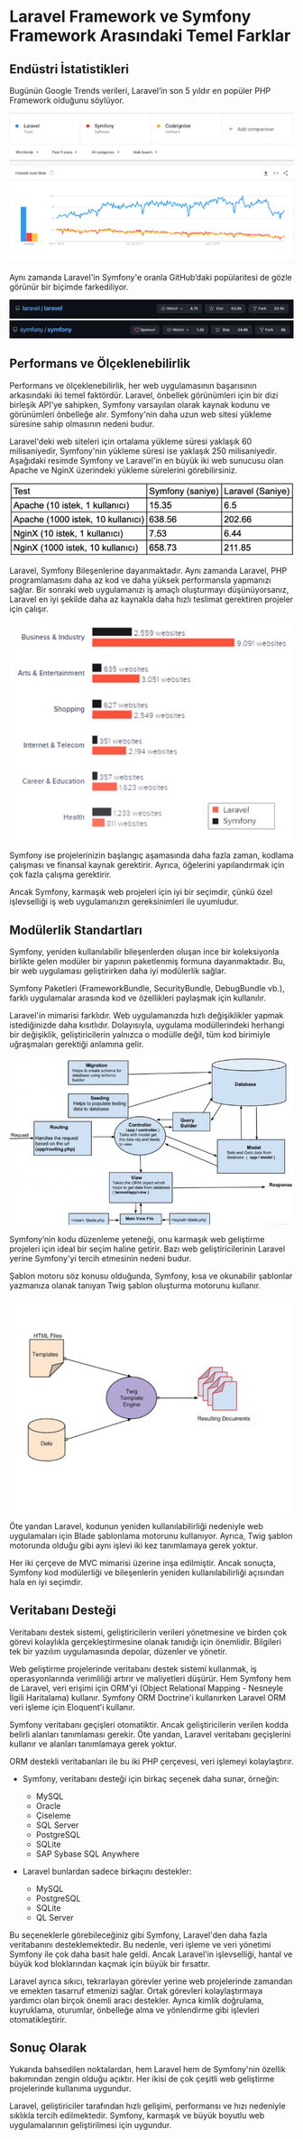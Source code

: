 # Laravel Framework ve Symfony Framework Arasındaki Temel Farklar
## Endüstri İstatistikleri
Bugünün Google Trends verileri, Laravel’in son 5 yıldır en popüler PHP Framework olduğunu söylüyor.

![](img/googletrends.png)

Aynı zamanda Laravel'in Symfony'e oranla GitHub’daki popülaritesi de gözle görünür bir biçimde farkediliyor.

![](img/laravelgithub.png)
![](img/symfonygithub.png)

## Performans ve Ölçeklenebilirlik
Performans ve ölçeklenebilirlik, her web uygulamasının başarısının arkasındaki iki temel faktördür. Laravel, önbellek görünümleri için bir dizi birleşik API'ye sahipken, Symfony varsayılan olarak kaynak kodunu ve görünümleri önbelleğe alır. Symfony'nin daha uzun web sitesi yükleme süresine sahip olmasının nedeni budur.

Laravel'deki web siteleri için ortalama yükleme süresi yaklaşık 60 milisaniyedir, Symfony'nin yükleme süresi ise yaklaşık 250 milisaniyedir. Aşağıdaki resimde Symfony ve Laravel'in en büyük iki web sunucusu olan Apache ve NginX üzerindeki yükleme sürelerini görebilirsiniz.

![](img/apachenginx.png)

Laravel, Symfony Bileşenlerine dayanmaktadır. Aynı zamanda Laravel, PHP programlamasını daha az kod ve daha yüksek performansla yapmanızı sağlar. Bir sonraki web uygulamanızı iş amaçlı oluşturmayı düşünüyorsanız, Laravel en iyi şekilde daha az kaynakla daha hızlı teslimat gerektiren projeler için çalışır.

![](img/usage.jpg)

Symfony ise projelerinizin başlangıç ​​aşamasında daha fazla zaman, kodlama çalışması ve finansal kaynak gerektirir. Ayrıca, öğelerini yapılandırmak için çok fazla çalışma gerektirir.

Ancak Symfony, karmaşık web projeleri için iyi bir seçimdir, çünkü özel işlevselliği iş web uygulamanızın gereksinimleri ile uyumludur.

## Modülerlik Standartları
Symfony, yeniden kullanılabilir bileşenlerden oluşan ince bir koleksiyonla birlikte gelen modüler bir yapının paketlenmiş formuna dayanmaktadır. Bu, bir web uygulaması geliştirirken daha iyi modülerlik sağlar.

Symfony Paketleri (FrameworkBundle, SecurityBundle, DebugBundle vb.), farklı uygulamalar arasında kod ve özellikleri paylaşmak için kullanılır.

Laravel'in mimarisi farklıdır. Web uygulamanızda hızlı değişiklikler yapmak istediğinizde daha kısıtlıdır. Dolayısıyla, uygulama modüllerindeki herhangi bir değişiklik, geliştiricilerin yalnızca o modülle değil, tüm kod birimiyle uğraşmaları gerektiği anlamına gelir.

![](img/laraveldiagram.jpg)

Symfony’nin kodu düzenleme yeteneği, onu karmaşık web geliştirme projeleri için ideal bir seçim haline getirir. Bazı web geliştiricilerinin Laravel yerine Symfony'yi tercih etmesinin nedeni budur.

Şablon motoru söz konusu olduğunda, Symfony, kısa ve okunabilir şablonlar yazmanıza olanak tanıyan Twig şablon oluşturma motorunu kullanır.

![](img/symfonydiagram.jpg)

Öte yandan Laravel, kodunun yeniden kullanılabilirliği nedeniyle web uygulamaları için Blade şablonlama motorunu kullanıyor. Ayrıca, Twig şablon motorunda olduğu gibi aynı işlevi iki kez tanımlamaya gerek yoktur.

Her iki çerçeve de MVC mimarisi üzerine inşa edilmiştir. Ancak sonuçta, Symfony kod modülerliği ve bileşenlerin yeniden kullanılabilirliği açısından hala en iyi seçimdir.
## Veritabanı Desteği
Veritabanı destek sistemi, geliştiricilerin verileri yönetmesine ve birden çok görevi kolaylıkla gerçekleştirmesine olanak tanıdığı için önemlidir. Bilgileri tek bir yazılım uygulamasında depolar, düzenler ve yönetir.

Web geliştirme projelerinde veritabanı destek sistemi kullanmak, iş operasyonlarında verimliliği artırır ve maliyetleri düşürür. Hem Symfony hem de Laravel, veri erişimi için ORM'yi (Object Relational Mapping - Nesneyle İlgili Haritalama) kullanır. Symfony ORM Doctrine'i kullanırken Laravel ORM veri işleme için Eloquent'i kullanır.


 
Symfony veritabanı geçişleri otomatiktir. Ancak geliştiricilerin verilen kodda belirli alanları tanımlaması gerekir. Öte yandan, Laravel veritabanı geçişlerini kullanır ve alanları tanımlamaya gerek yoktur.

ORM destekli veritabanları ile bu iki PHP çerçevesi, veri işlemeyi kolaylaştırır.

- Symfony, veritabanı desteği için birkaç seçenek daha sunar, örneğin:

  * MySQL
  * Oracle
  * Çiseleme
  * SQL Server
  * PostgreSQL
  * SQLite
  * SAP Sybase SQL Anywhere
  
- Laravel bunlardan sadece birkaçını destekler:

  * MySQL
  *  PostgreSQL
  * SQLite
  * QL Server
  
Bu seçeneklerle görebileceğiniz gibi Symfony, Laravel'den daha fazla veritabanını desteklemektedir. Bu nedenle, veri işleme ve veri yönetimi Symfony ile çok daha basit hale geldi. Ancak Laravel'in işlevselliği, hantal ve büyük kod bloklarından kaçmak için büyük bir fırsattır.

Laravel ayrıca sıkıcı, tekrarlayan görevler yerine web projelerinde zamandan ve emekten tasarruf etmenizi sağlar. Ortak görevleri kolaylaştırmaya yardımcı olan birçok önemli aracı destekler. Ayrıca kimlik doğrulama, kuyruklama, oturumlar, önbelleğe alma ve yönlendirme gibi işlevleri otomatikleştirir.

## Sonuç Olarak
Yukarıda bahsedilen noktalardan, hem Laravel hem de Symfony'nin özellik bakımından zengin olduğu açıktır. Her ikisi de çok çeşitli web geliştirme projelerinde kullanıma uygundur.

Laravel, geliştiriciler tarafından hızlı gelişimi, performansı ve hızı nedeniyle sıklıkla tercih edilmektedir. Symfony, karmaşık ve büyük boyutlu web uygulamalarının geliştirilmesi için uygundur.